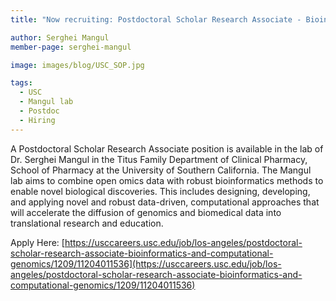 ```yaml
---
title: "Now recruiting: Postdoctoral Scholar Research Associate - Bioinformatics and Computational Genomics"

author: Serghei Mangul
member-page: serghei-mangul

image: images/blog/USC_SOP.jpg

tags:
  - USC
  - Mangul lab
  - Postdoc
  - Hiring
---
```

A Postdoctoral Scholar Research Associate position is available in the lab of Dr. Serghei Mangul in the Titus Family Department of Clinical Pharmacy, School of Pharmacy at the University of Southern California. The Mangul lab aims to combine open omics data with robust bioinformatics methods to enable novel biological discoveries. This includes designing, developing, and applying novel and robust data-driven, computational approaches that will accelerate the diffusion of genomics and biomedical data into translational research and education.

Apply Here: [https://usccareers.usc.edu/job/los-angeles/postdoctoral-scholar-research-associate-bioinformatics-and-computational-genomics/1209/11204011536](https://usccareers.usc.edu/job/los-angeles/postdoctoral-scholar-research-associate-bioinformatics-and-computational-genomics/1209/11204011536)



